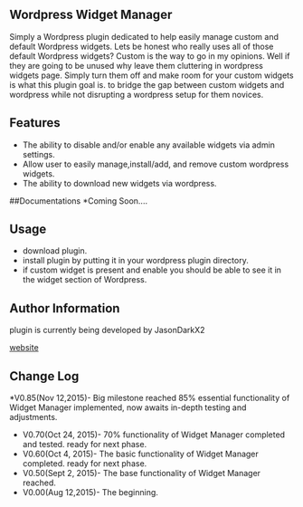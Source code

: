 ## Wordpress Widget Manager
Simply a Wordpress plugin dedicated to help easily manage custom and default Wordpress widgets.
Lets be honest who really uses all of those default Wordpress widgets? Custom is the way to go in my opinions.
Well if they are going to be unused why leave them cluttering in wordpress widgets page. Simply turn them off and make room for your custom widgets is what this plugin goal is. to bridge the gap between custom widgets and wordpress while not disrupting a wordpress setup for them novices.   
## Features
* The ability to disable and/or enable any available widgets via admin settings.
* Allow user to easily manage,install/add, and remove custom wordpress widgets.
* The ability to download new widgets via wordpress.

##Documentations 
*Coming Soon....
## Usage
* download plugin.
* install plugin by putting it in your wordpress plugin directory.
* if custom widget is present and enable you should be able to see it in the widget section of Wordpress.  

## Author Information
plugin is currently being developed by JasonDarkX2

[website](http://www.jasondarkx2.com/)

## Change Log
*V0.85(Nov 12,2015)- Big milestone reached 85% essential functionality of Widget Manager implemented, now awaits in-depth testing and adjustments.       
* V0.70(Oct 24, 2015)- 70% functionality of Widget Manager completed and tested. ready for next phase.  
* V0.60(Oct 4, 2015)- The basic functionality of Widget Manager completed. ready for next phase.  
* V0.50(Sept 2, 2015)- The base functionality of Widget Manager reached.  
* V0.00(Aug 12,2015)- The beginning. 

